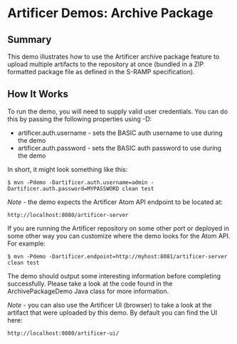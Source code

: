 # Artificer Demos: Archive Package

## Summary

This demo illustrates how to use the Artificer archive package feature to upload multiple
artifacts to the repository at once (bundled in a ZIP formatted package file as defined
in the S-RAMP specification).

## How It Works

To run the demo, you will need to supply valid user credentials.  You can do this
by passing the following properties using -D:

* artificer.auth.username - sets the BASIC auth username to use during the demo
* artificer.auth.password - sets the BASIC auth password to use during the demo

In short, it might look something like this:

	$ mvn -Pdemo -Dartificer.auth.username=admin -Dartificer.auth.password=MYPASSWORD clean test

*Note* - the demo expects the Artificer Atom API endpoint to be located at:

	http://localhost:8080/artificer-server

If you are running the Artificer repository on some other port or deployed in some other way
you can customize where the demo looks for the Atom API.  For example:

	$ mvn -Pdemo -Dartificer.endpoint=http://myhost:8081/artificer-server clean test

The demo should output some interesting information before completing successfully.  Please
take a look at the code found in the ArchivePackageDemo Java class for more information.

*Note* - you can also use the Artificer UI (browser) to take a look at the artifact that were
uploaded by this demo.  By default you can find the UI here:

	http://localhost:8080/artificer-ui/
